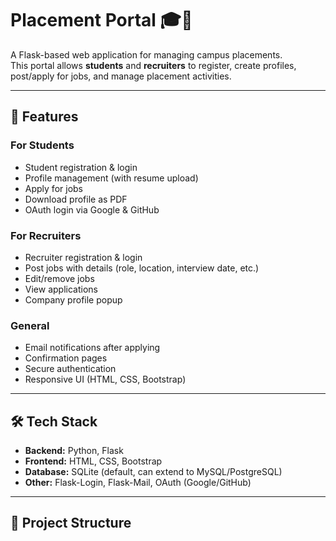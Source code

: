 # Placement Portal 🎓💼

A Flask-based web application for managing campus placements.  
This portal allows **students** and **recruiters** to register, create profiles, post/apply for jobs, and manage placement activities.

---

## 🚀 Features

### For Students
- Student registration & login
- Profile management (with resume upload)
- Apply for jobs
- Download profile as PDF
- OAuth login via Google & GitHub

### For Recruiters
- Recruiter registration & login
- Post jobs with details (role, location, interview date, etc.)
- Edit/remove jobs
- View applications
- Company profile popup

### General
- Email notifications after applying
- Confirmation pages
- Secure authentication
- Responsive UI (HTML, CSS, Bootstrap)

---

## 🛠️ Tech Stack
- **Backend:** Python, Flask
- **Frontend:** HTML, CSS, Bootstrap
- **Database:** SQLite (default, can extend to MySQL/PostgreSQL)
- **Other:** Flask-Login, Flask-Mail, OAuth (Google/GitHub)

---

## 📂 Project Structure
